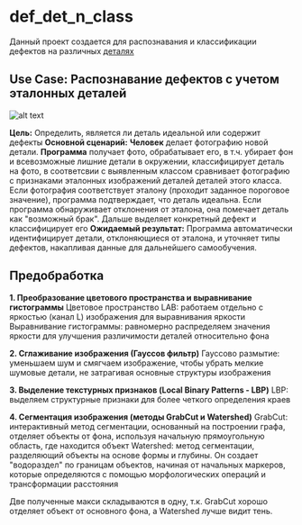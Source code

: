 # def_det_n_class
Данный проект создается для распознавания и классификации дефектов на различных [деталях](https://drive.google.com/drive/folders/1pdHhjAuZXqzPTgiYeGQCL0cEMqkWQ2TN?usp=sharing)

## Use Case: Распознавание дефектов с учетом эталонных деталей

![alt text](https://drive.google.com/file/d/1NtPK2yhA22UkEtwkA5IR6YNFWClXd2Bd/view?usp=sharing)

**Цель:** Определить, является ли деталь идеальной или содержит дефекты
**Основной сценарий:**
**Человек** делает фотографию новой детали.
**Программа** получает фото, обрабатывает его, в т.ч. убирает фон и всевозможные лишние детали в окружении, классифицирует деталь на фото, в соответсвии с выявленным классом сравнивает фотографию с признаками эталонных изображений деталей деталей этого класса.
Если фотография соответствует эталону (проходит заданное пороговое значение), программа подтверждает, что деталь идеальна.
Если программа обнаруживает отклонения от эталона, она помечает деталь как "возможный брак". Дальше выделяет конкретный дефект и классифицирует его
**Ожидаемый результат:**
Программа автоматически идентифицирует детали, отклоняющиеся от эталона, и уточняет типы дефектов, накапливая данные для дальнейшего самообучения.

## Предобработка
**1. Преобразование цветового пространства и выравнивание гистограммы**
Цветовое пространство LAB: работаем отдельно с яркостью (канал L) изображения для выравнивания яркости
Выравнивание гистограммы: равномерно распределяем значения яркости для улучшения различимости деталей относительно фона

**2. Сглаживание изображения (Гауссов фильтр)**
Гауссово размытие: уменьшаем шум и смягчаем изображение, чтобы убрать мелкие шумовые детали, не затрагивая основные структуры изображения

**3. Выделение текстурных признаков (Local Binary Patterns - LBP)**
LBP: выделяем структурные признаки для более четкого определения краев

**4. Сегментация изображения (методы GrabCut и Watershed)**
GrabCut: интерактивный метод сегментации, основанный на построении графа, отделяет объекты от фона, используя начальную прямоугольную область, где находится объект
Watershed: метод сегментации, разделяющий объекты на основе формы и глубины. Он создает "водораздел" по границам объектов, начиная от начальных маркеров, которые определяются с помощью морфологических операций и трансформации расстояния

Две полученные макси складываются в одну, т.к. GrabCut хорошо отделяет объект от основного фона, а Watershed лучше видит тень.

